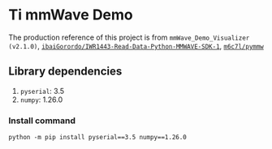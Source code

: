 # Ti mmWave Demo

The production reference of this project is from `mmWave_Demo_Visualizer (v2.1.0)`, [`ibaiGorordo/IWR1443-Read-Data-Python-MMWAVE-SDK-1`](https://github.com/ibaiGorordo/IWR1443-Read-Data-Python-MMWAVE-SDK-1), [`m6c7l/pymmw`](https://github.com/m6c7l/pymmw)

## Library dependencies

1. `pyserial`: 3.5
2. `numpy`: 1.26.0

### Install command

```cli
python -m pip install pyserial==3.5 numpy==1.26.0
```
